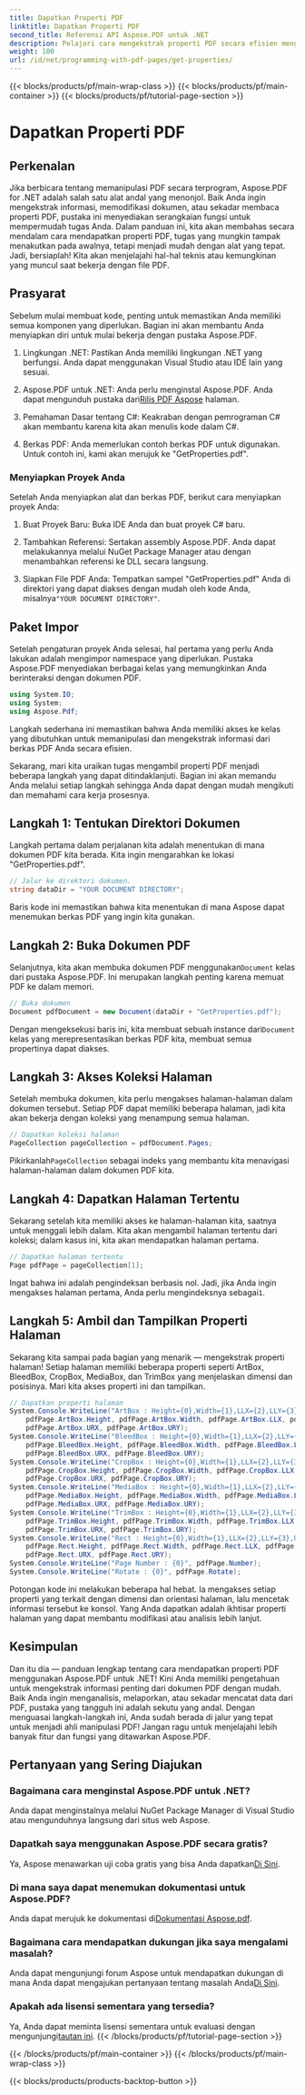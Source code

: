```yaml
---
title: Dapatkan Properti PDF
linktitle: Dapatkan Properti PDF
second_title: Referensi API Aspose.PDF untuk .NET
description: Pelajari cara mengekstrak properti PDF secara efisien menggunakan Aspose.PDF untuk .NET. Panduan langkah demi langkah dengan contoh kode dan praktik terbaik.
weight: 100
url: /id/net/programming-with-pdf-pages/get-properties/
---
```


{{< blocks/products/pf/main-wrap-class >}}
{{< blocks/products/pf/main-container >}}
{{< blocks/products/pf/tutorial-page-section >}}

# Dapatkan Properti PDF

## Perkenalan

Jika berbicara tentang memanipulasi PDF secara terprogram, Aspose.PDF for .NET adalah salah satu alat andal yang menonjol. Baik Anda ingin mengekstrak informasi, memodifikasi dokumen, atau sekadar membaca properti PDF, pustaka ini menyediakan serangkaian fungsi untuk mempermudah tugas Anda. Dalam panduan ini, kita akan membahas secara mendalam cara mendapatkan properti PDF, tugas yang mungkin tampak menakutkan pada awalnya, tetapi menjadi mudah dengan alat yang tepat. Jadi, bersiaplah! Kita akan menjelajahi hal-hal teknis atau kemungkinan yang muncul saat bekerja dengan file PDF.

## Prasyarat

Sebelum mulai membuat kode, penting untuk memastikan Anda memiliki semua komponen yang diperlukan. Bagian ini akan membantu Anda menyiapkan diri untuk mulai bekerja dengan pustaka Aspose.PDF.

1. Lingkungan .NET: Pastikan Anda memiliki lingkungan .NET yang berfungsi. Anda dapat menggunakan Visual Studio atau IDE lain yang sesuai.
   
2.  Aspose.PDF untuk .NET: Anda perlu menginstal Aspose.PDF. Anda dapat mengunduh pustaka dari[Rilis PDF Aspose](https://releases.aspose.com/pdf/net/) halaman.

3. Pemahaman Dasar tentang C#: Keakraban dengan pemrograman C# akan membantu karena kita akan menulis kode dalam C#.

4. Berkas PDF: Anda memerlukan contoh berkas PDF untuk digunakan. Untuk contoh ini, kami akan merujuk ke "GetProperties.pdf".

### Menyiapkan Proyek Anda

Setelah Anda menyiapkan alat dan berkas PDF, berikut cara menyiapkan proyek Anda:

1. Buat Proyek Baru: Buka IDE Anda dan buat proyek C# baru.

2. Tambahkan Referensi: Sertakan assembly Aspose.PDF. Anda dapat melakukannya melalui NuGet Package Manager atau dengan menambahkan referensi ke DLL secara langsung.

3.  Siapkan File PDF Anda: Tempatkan sampel "GetProperties.pdf" Anda di direktori yang dapat diakses dengan mudah oleh kode Anda, misalnya`"YOUR DOCUMENT DIRECTORY"`.

## Paket Impor

Setelah pengaturan proyek Anda selesai, hal pertama yang perlu Anda lakukan adalah mengimpor namespace yang diperlukan. Pustaka Aspose.PDF menyediakan berbagai kelas yang memungkinkan Anda berinteraksi dengan dokumen PDF.

```csharp
using System.IO;
using System;
using Aspose.Pdf;
```

Langkah sederhana ini memastikan bahwa Anda memiliki akses ke kelas yang dibutuhkan untuk memanipulasi dan mengekstrak informasi dari berkas PDF Anda secara efisien.

Sekarang, mari kita uraikan tugas mengambil properti PDF menjadi beberapa langkah yang dapat ditindaklanjuti. Bagian ini akan memandu Anda melalui setiap langkah sehingga Anda dapat dengan mudah mengikuti dan memahami cara kerja prosesnya.

## Langkah 1: Tentukan Direktori Dokumen

Langkah pertama dalam perjalanan kita adalah menentukan di mana dokumen PDF kita berada. Kita ingin mengarahkan ke lokasi "GetProperties.pdf".

```csharp
// Jalur ke direktori dokumen.
string dataDir = "YOUR DOCUMENT DIRECTORY";
```

Baris kode ini memastikan bahwa kita menentukan di mana Aspose dapat menemukan berkas PDF yang ingin kita gunakan.

## Langkah 2: Buka Dokumen PDF

 Selanjutnya, kita akan membuka dokumen PDF menggunakan`Document` kelas dari pustaka Aspose.PDF. Ini merupakan langkah penting karena memuat PDF ke dalam memori.

```csharp
// Buka dokumen
Document pdfDocument = new Document(dataDir + "GetProperties.pdf");
```

 Dengan mengeksekusi baris ini, kita membuat sebuah instance dari`Document` kelas yang merepresentasikan berkas PDF kita, membuat semua propertinya dapat diakses.

## Langkah 3: Akses Koleksi Halaman

Setelah membuka dokumen, kita perlu mengakses halaman-halaman dalam dokumen tersebut. Setiap PDF dapat memiliki beberapa halaman, jadi kita akan bekerja dengan koleksi yang menampung semua halaman.

```csharp
// Dapatkan koleksi halaman
PageCollection pageCollection = pdfDocument.Pages;
```

 Pikirkanlah`PageCollection` sebagai indeks yang membantu kita menavigasi halaman-halaman dalam dokumen PDF kita.

## Langkah 4: Dapatkan Halaman Tertentu

Sekarang setelah kita memiliki akses ke halaman-halaman kita, saatnya untuk menggali lebih dalam. Kita akan mengambil halaman tertentu dari koleksi; dalam kasus ini, kita akan mendapatkan halaman pertama.

```csharp
// Dapatkan halaman tertentu
Page pdfPage = pageCollection[1];
```

 Ingat bahwa ini adalah pengindeksan berbasis nol. Jadi, jika Anda ingin mengakses halaman pertama, Anda perlu mengindeksnya sebagai`1`.

## Langkah 5: Ambil dan Tampilkan Properti Halaman

Sekarang kita sampai pada bagian yang menarik — mengekstrak properti halaman! Setiap halaman memiliki beberapa properti seperti ArtBox, BleedBox, CropBox, MediaBox, dan TrimBox yang menjelaskan dimensi dan posisinya. Mari kita akses properti ini dan tampilkan.

```csharp
// Dapatkan properti halaman
System.Console.WriteLine("ArtBox : Height={0},Width={1},LLX={2},LLY={3},URX={4},URY={5}", 
    pdfPage.ArtBox.Height, pdfPage.ArtBox.Width, pdfPage.ArtBox.LLX, pdfPage.ArtBox.LLY, 
    pdfPage.ArtBox.URX, pdfPage.ArtBox.URY);
System.Console.WriteLine("BleedBox : Height={0},Width={1},LLX={2},LLY={3},URX={4},URY={5}", 
    pdfPage.BleedBox.Height, pdfPage.BleedBox.Width, pdfPage.BleedBox.LLX, pdfPage.BleedBox.LLY, 
    pdfPage.BleedBox.URX, pdfPage.BleedBox.URY);
System.Console.WriteLine("CropBox : Height={0},Width={1},LLX={2},LLY={3},URX={4},URY={5}", 
    pdfPage.CropBox.Height, pdfPage.CropBox.Width, pdfPage.CropBox.LLX, pdfPage.CropBox.LLY, 
    pdfPage.CropBox.URX, pdfPage.CropBox.URY);
System.Console.WriteLine("MediaBox : Height={0},Width={1},LLX={2},LLY={3},URX={4},URY={5}", 
    pdfPage.MediaBox.Height, pdfPage.MediaBox.Width, pdfPage.MediaBox.LLX, pdfPage.MediaBox.LLY, 
    pdfPage.MediaBox.URX, pdfPage.MediaBox.URY);
System.Console.WriteLine("TrimBox : Height={0},Width={1},LLX={2},LLY={3},URX={4},URY={5}", 
    pdfPage.TrimBox.Height, pdfPage.TrimBox.Width, pdfPage.TrimBox.LLX, pdfPage.TrimBox.LLY, 
    pdfPage.TrimBox.URX, pdfPage.TrimBox.URY);
System.Console.WriteLine("Rect : Height={0},Width={1},LLX={2},LLY={3},URX={4},URY={5}", 
    pdfPage.Rect.Height, pdfPage.Rect.Width, pdfPage.Rect.LLX, pdfPage.Rect.LLY, 
    pdfPage.Rect.URX, pdfPage.Rect.URY);
System.Console.WriteLine("Page Number : {0}", pdfPage.Number);
System.Console.WriteLine("Rotate : {0}", pdfPage.Rotate);
```

Potongan kode ini melakukan beberapa hal hebat. Ia mengakses setiap properti yang terkait dengan dimensi dan orientasi halaman, lalu mencetak informasi tersebut ke konsol. Yang Anda dapatkan adalah ikhtisar properti halaman yang dapat membantu modifikasi atau analisis lebih lanjut.

## Kesimpulan

Dan itu dia — panduan lengkap tentang cara mendapatkan properti PDF menggunakan Aspose.PDF untuk .NET! Kini Anda memiliki pengetahuan untuk mengekstrak informasi penting dari dokumen PDF dengan mudah. Baik Anda ingin menganalisis, melaporkan, atau sekadar mencatat data dari PDF, pustaka yang tangguh ini adalah sekutu yang andal. Dengan menguasai langkah-langkah ini, Anda sudah berada di jalur yang tepat untuk menjadi ahli manipulasi PDF! Jangan ragu untuk menjelajahi lebih banyak fitur dan fungsi yang ditawarkan Aspose.PDF.

## Pertanyaan yang Sering Diajukan

### Bagaimana cara menginstal Aspose.PDF untuk .NET?  
Anda dapat menginstalnya melalui NuGet Package Manager di Visual Studio atau mengunduhnya langsung dari situs web Aspose.

### Dapatkah saya menggunakan Aspose.PDF secara gratis?  
 Ya, Aspose menawarkan uji coba gratis yang bisa Anda dapatkan[Di Sini](https://releases.aspose.com/).

### Di mana saya dapat menemukan dokumentasi untuk Aspose.PDF?  
 Anda dapat merujuk ke dokumentasi di[Dokumentasi Aspose.pdf](https://reference.aspose.com/pdf/net/).

### Bagaimana cara mendapatkan dukungan jika saya mengalami masalah?  
 Anda dapat mengunjungi forum Aspose untuk mendapatkan dukungan di mana Anda dapat mengajukan pertanyaan tentang masalah Anda[Di Sini](https://forum.aspose.com/c/pdf/10).

### Apakah ada lisensi sementara yang tersedia?  
Ya, Anda dapat meminta lisensi sementara untuk evaluasi dengan mengunjungi[tautan ini](https://purchase.aspose.com/temporary-license/).
{{< /blocks/products/pf/tutorial-page-section >}}

{{< /blocks/products/pf/main-container >}}
{{< /blocks/products/pf/main-wrap-class >}}

{{< blocks/products/products-backtop-button >}}
